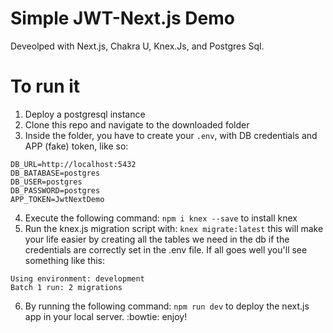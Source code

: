 # Simple JWT-Next.js Demo
Deveolped with Next.js, Chakra U, Knex.Js, and Postgres Sql.

# To run it
1. Deploy a postgresql instance
2. Clone this repo and navigate to the downloaded folder
3. Inside the folder, you have to create your ```.env```, with DB credentials and APP (fake) token, like so:
```
DB_URL=http://localhost:5432
DB_BATABASE=postgres
DB_USER=postgres
DB_PASSWORD=postgres
APP_TOKEN=JwtNextDemo
```
4. Execute the following command: ```npm i knex --save``` to install knex
5. Run the knex.js migration script with: ```knex migrate:latest``` this will make your life easier by creating all the tables we need in the db if the credentials are correctly set in the .env file. If all goes well you'll see something like this:
```
Using environment: development
Batch 1 run: 2 migrations
``` 
6. By running the following command: ```npm run dev``` to deploy the next.js app in your local server. :bowtie: enjoy!
